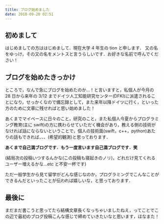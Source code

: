 ```yaml
---
title: ブログ始めました
date: 2018-09-20 02:51
---
```


## 初めまして

はじめましての方ははじめまして．現在大学 4 年生の tion と申します．
又の名をゆっけ，その又の名をメントスと言うらしいです．お好きな名前で呼んでください！

## ブログを始めたきっかけ

ところで，なんで急にブログを始めたのか…！と言いますと，私個人が今月の 28 日から来年の 3/12 までドイツ人工知能研究センター(DFKI)に派遣されることになり，せっかくなので備忘録として，また来年以降ドイツに行く，といった方のために文章に残せればと思い始めました！

あくまでマイペースに日々のこと，研究のこと，また私個人今夏からプログラミング教育(主に swift)の方に携わらせていただく機会があり，教える側の技術がなければ話にならないということで，個人の技術面(swift，c++，python)あたりの話もできれば、、、(希望的観測)と思っております．

**あくまで自己満ブログです．もう一度言います自己満ブログです．笑**

(結局次の投稿いつするんかな(この投稿も寝起きのノリ)，どれだけ見てくれるユーザー増えるかな…etc と不安一杯です)

ただ一般学生から見て留学がどんな感じなのか，プログラミングでこんなことができるんだといったことが伝われば嬉しいな，と思っております．

## 最後に

まだまだ書こうと思ってたら結構文章長くなっちゃいましたねえ，ってことでこの辺で最初のブログ投稿こんな感じで締めていきたいなと思います，ほなまた！
